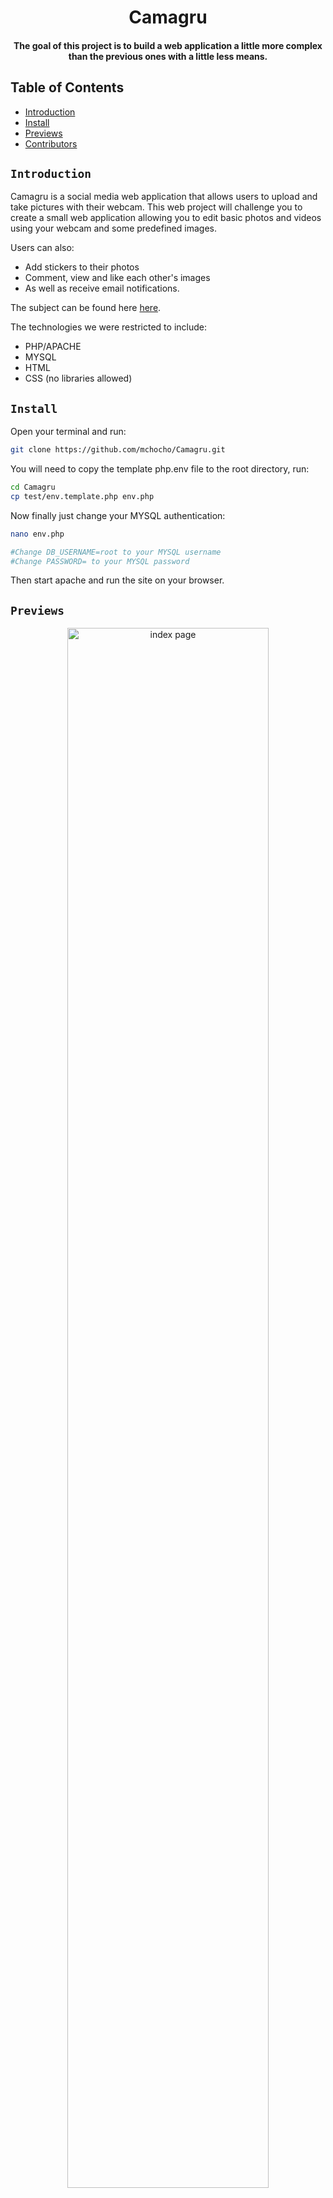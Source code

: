 <div align="center">
   <h1>Camagru</h1>
   <h4>The goal of this project is to build a web application a little more complex than the previous ones with a little less means.</h4>
</div>

## Table of Contents

- [Introduction](#introduction)
- [Install](#install)
- [Previews](#Previews)
- [Contributors](#contributors)

## `Introduction`

Camagru is a social media web application that allows users to upload and take pictures with
their webcam. This web project will challenge you to create a small web application allowing 
you to edit basic photos and videos using your webcam and some predefined images.
<br />

Users can also:
 * Add stickers to their photos
 * Comment, view and like each other's images
 * As well as receive email notifications.

The subject can be found here <a href="./doc/camagru.en.pdf">here</a>.
<br />

The technologies we were restricted to include:
 * PHP/APACHE
 * MYSQL
 * HTML
 * CSS (no libraries allowed)

## `Install`

Open your terminal and run:

```bash
git clone https://github.com/mchocho/Camagru.git

```
You will need to copy the template php.env file to the root directory, run:

```bash
cd Camagru
cp test/env.template.php env.php

```

Now finally just change your MYSQL authentication:

```bash
nano env.php

#Change DB_USERNAME=root to your MYSQL username
#Change PASSWORD= to your MYSQL password

```

Then start apache and run the site on your browser.

## `Previews`

<div align="center">
  <img width="80%" src="https://i.imgur.com/QlYEvhW.png" alt="index page"/>
  <img width="80%" src="https://i.imgur.com/kdO559b.png" alt="a page containing a post"/>
  <img width="80%" src="https://i.imgur.com/pWpWL37.png" alt="camera section"/>
</div>

## `Contributors`
 * <a href="https://github.com/mohambe">mohambe</a>